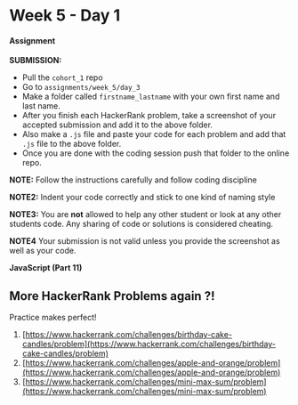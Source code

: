 # Week 5 - Day 1

#### Assignment

**SUBMISSION:**

- Pull the `cohort_1` repo
- Go to `assignments/week_5/day_3` 
- Make a folder called `firstname_lastname` with your own first name and last name. 
- After you finish each HackerRank problem, take a screenshot of your accepted submission and add it to the above folder. 
- Also make a `.js` file and paste your code for each problem and add that `.js` file to the above folder.
- Once you are done with the coding session push that folder to the online repo.
 

**NOTE:** Follow the instructions carefully and follow coding discipline

**NOTE2:** Indent your code correctly and stick to one kind of naming style

**NOTE3:** You are **not** allowed to help any other student or look at any other students code. Any sharing of code or solutions is considered cheating.

**NOTE4** Your submission is not valid unless you provide the screenshot as well as your code.

**JavaScript (Part 11)**

## More HackerRank Problems again ?!

Practice makes perfect!

1. [https://www.hackerrank.com/challenges/birthday-cake-candles/problem](https://www.hackerrank.com/challenges/birthday-cake-candles/problem)
2. [https://www.hackerrank.com/challenges/apple-and-orange/problem](https://www.hackerrank.com/challenges/apple-and-orange/problem)
3. [https://www.hackerrank.com/challenges/mini-max-sum/problem](https://www.hackerrank.com/challenges/mini-max-sum/problem)



